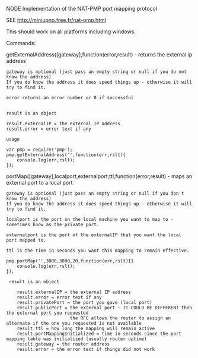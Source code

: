 NODE Implementation of the NAT-PMP port mapping protocol

SEE http://miniupnp.free.fr/nat-pmp.html

This should work on all platforms including windows.

Commands:

getExternalAddress([gateway],function(error,result) - returns the external ip address

    gateway is optional (just pass an empty string or null if you do not know the address)
    If you do know the address it does speed things up - otherwise it will try to find it.

    error returns an error number or 0 if successful


    result is an object

    result.externalIP = the external IP address
    result.error = error text if any

    usage

    var pmp = require('pmp');
    pmp.getExternalAddress('',function(err,rslt){
        console.log(err,rslt);
    });

portMap([gateway],localport,externalport,ttl,function(error,result) - maps an external port to a local port

    gateway is optional (just pass an empty string or null if you don't know the address)
    If you do know the address it does speed things up - otherwise it will try to find it.

    localport is the port on the local machine you want to map to - sometimes know as the private port.

    externalport is the port of the externalIP that you want the local port mapped to.

    ttl is the time in seconds you want this mapping to remain effective.

    pmp.portMap('',3000,3000,20,function(err,rslt){1
        console.log(err,rslt);
    });

     result is an object

        result.externalIP = the external IP address
        result.error = error text if any
        result.privatePort = the port you gave (local port)
        result.publicPort = the external port - IT COULD BE DIFFERENT then the external port you requested
                            the RFC allows the router to assign an alternate if the one you requested is not available
        result.ttl = how long the mapping will remain active
        result.portMappingInitialized = time in seconds since the port mapping table was initialized (usually router uptime)
        result.gateway = the router address
        result.error = the error text if things did not work

